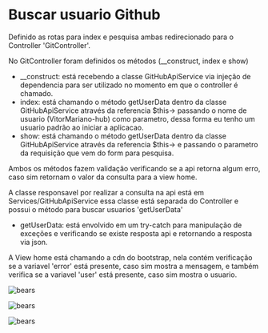 # Buscar usuario Github

Definido as rotas para index e pesquisa ambas redirecionado para o Controller 'GitController'.  

No GitController foram definidos os métodos (__construct, index e show)  

* __construct: está recebendo a classe GitHubApiService via injeção de dependencia para ser utilizado no momento em que o controller é chamado.  
* index: está chamando o método getUserData dentro da classe GitHubApiService através da referencia $this-> passando o nome de usuario (VitorMariano-hub) como parametro, dessa forma eu tenho um usuario padrão ao iniciar a aplicacao.  
* show:  está chamando o método getUserData dentro da classe GitHubApiService através da referencia $this-> e passando o parametro da requisição que vem do form para pesquisa.  

Ambos os métodos fazem validação verificando se a api retorna algum erro, caso sim retornam o valor da consulta para a view home.  

A classe responsavel por realizar a consulta na api está em Services/GitHubApiService essa classe está separada do Controller e possui o método para buscar usuarios 'getUserData'  

* getUserData: está envolvido em um try-catch para manipulação de exceções e verificando se existe resposta api e retornando a resposta via json.  

A View home está chamando a cdn do bootstrap, nela contém verificação se a variavel 'error' está presente, caso sim mostra a mensagem, e também verifica se a variavel 'user' está presente, caso sim mostra o usuario.

![bears](https://i.postimg.cc/g0mcm8MY/Capturar.png)  

![bears](https://i.postimg.cc/ZRjxV8Q0/Captur.png)  

![bears](https://i.postimg.cc/1XFYR9rD/Ca.png)  



